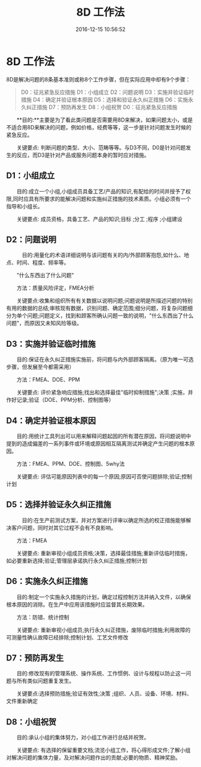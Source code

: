 ﻿---
title: 8D 工作法
date: 2016-12-15 10:56:52
categories:
- 问题处理流程
tags: 
- ISO20000
---
# 8D 工作法
8D是解决问题的8条基本准则或称8个工作步骤，但在实际应用中却有9个步骤：

>D0：征兆紧急反应措施
>D1：小组成立
>D2：问题说明
>D3：实施并验证临时措施
>D4：确定并验证根本原因
>D5：选择和验证永久纠正措施
>D6：实施永久纠正措施
>D7：预防再发生
>D8：小组祝贺
>D0：征兆紧急反应措施

<!--more-->

　　**目的:**主要是为了看此类问题是否需要用8D来解决，如果问题太小，或是不适合用8D来解决的问题，例如价格，经费等等，这一步是针对问题发生时候的紧急反应。


　　关键要点: 判断问题的类型、大小、范畴等等。与D3不同，D0是针对问题发生的反应，而D3是针对产品或服务问题本身的暂时应对措施。

## D1：小组成立


　　目的:成立一个小组,小组成员具备工艺/产品的知识,有配给的时间并授予了权限,同时应具有所要求的能解决问题和实施纠正措施的技术素质。小组必须有一个指导和小组长。


　　关键要点: 成员资格，具备工艺、产品的知识;目标 ;分工 ;程序 ;小组建设


## D2：问题说明


　　　目的:用量化的术语详细说明与该问题有关的内/外部顾客抱怨,如什么、地点、时间、程度、频率等。


　　"什么东西出了什么问题"


　　方法：质量风险评定，FMEA分析


　　关键要点:收集和组织所有有关数据以说明问题;问题说明是所描述问题的特别有用的数据的总结;审核现有数据，识别问题、确定范围;细分问题，将复杂问题细分为单个问题;问题定义，找到和顾客所确认问题一致的说明，"什么东西出了什么问题"，而原因又未知风险等级。


## D3：实施并验证临时措施


　　目的:保证在永久纠正措施实施前，将问题与内外部顾客隔离。（原为唯一可选步骤，但发展至今都需采用）


　　方法：FMEA、DOE、PPM


　　关键要点: 评价紧急响应措施;找出和选择最佳"临时抑制措施";决策 ;实施，并作好记录;验证（DOE、PPM分析、控制图等）


## D4：确定并验证根本原因


　　目的:用统计工具列出可以用来解释问题起因的所有潜在原因，将问题说明中提到的造成偏差的一系列事件或环境或原因相互隔离测试并确定产生问题的根本原因。


　　方法：FMEA、PPM、DOE、控制图、5why法


　　关键要点: 评估可能原因列表中的每一个原因;原因可否使问题排除;验证;控制计划


## D5：选择并验证永久纠正措施


　　　目的:在生产前测试方案，并对方案进行评审以确定所选的校正措施能够解决客户问题，同时对其它过程不会有不良影响。


　　方法：FMEA


　　关键要点: 重新审视小组成员资格;决策，选择最佳措施;重新评估临时措施，如必要重新选择;验证;管理层承诺执行永久纠正措施;控制计划

## D6：实施永久纠正措施


　　目的:制定一个实施永久措施的计划，确定过程控制方法并纳入文件，以确保根本原因的消除。在生产中应用该措施时应监督其长期效果。


　　方法：防错、统计控制


　　关键要点: 重新审视小组成员;执行永久纠正措施，废除临时措施;利用故障的可测量性确认故障已经排除;控制计划、工艺文件修改


## D7：预防再发生


　　目的:修改现有的管理系统、操作系统、工作惯例、设计与规程以防止这一问题与所有类似问题重复发生。


　　关键要点:选择预防措施;验证有效性;决策 ;组织、人员、设备、环境、材料、文件重新确定

## D8：小组祝贺


　　目的:承认小组的集体努力，对小组工作进行总结并祝贺。


　　关键要点: 有选择的保留重要文档;流览小组工作，将心得形成文件;了解小组对解决问题的集体力量，及对解决问题作出的贡献;必要的物质、精神奖励。
